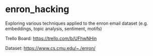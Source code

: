 # enron_hacking
Exploring various techniques applied to the enron email dataset (e.g. embeddings, topic analysis, sentiment, motifs) 


Trello Board: 
https://trello.com/b/UFhwNHin

Dataset:
https://www.cs.cmu.edu/~./enron/

